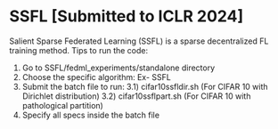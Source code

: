 # SSFL [Submitted to ICLR 2024]
Salient Sparse Federated Learning (SSFL) is a sparse decentralized FL training method.
Tips to run the code:

1) Go to SSFL/fedml_experiments/standalone directory
2) Choose the specific algorithm: Ex- SSFL
3) Submit the batch file to run:
    3.1) cifar10ssfldir.sh (For CIFAR 10 with Dirichlet distribution)
    3.2) cifar10ssflpart.sh (For CIFAR 10 with pathological partition)
4) Specify all specs inside the batch file
